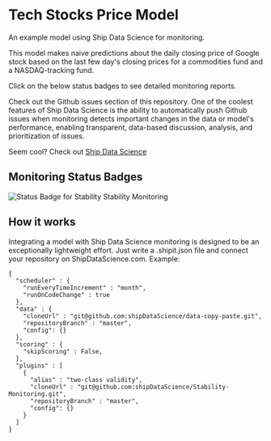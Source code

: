 Tech Stocks Price Model
==============

An example model using Ship Data Science for monitoring.

This model makes naive predictions
about the daily closing price of Google stock based on 
the last few day's closing prices for a commodities fund
and a NASDAQ-tracking fund.

Click on the below status badges to see detailed monitoring reports.

Check out the Github issues section of this repository.
 One of the coolest features of Ship Data Science is the ability to automatically push Github issues 
when monitoring detects important changes in the data or model's performance, enabling transparent, data-based
discussion, analysis, and prioritization of issues.

Seem cool? Check out [Ship Data Science](http://www.shipdatascience.com)

Monitoring Status Badges
--------------------
![Status Badge for Stability ](http://staging.shipdatascience.com/api/v1/badges?plugin_id=1&statsmodel_id=1 "Stability")  Stability Monitoring


How it works
-----------
Integrating a model with Ship Data Science monitoring is designed to be an exceptionally lightweight effort. Just write a .shipit.json file and connect your repository on ShipDataScience.com. Example:
```
{
  "scheduler" : {
    "runEveryTimeIncrement" : "month",
    "runOnCodeChange" : true
  },
  "data" : {
    "cloneUrl" : "git@github.com:shipDataScience/data-copy-paste.git",
    "repositoryBranch" : "master",
    "config": {}
  },
  "scoring" : {
    "skipScoring" : False,
  },
  "plugins" : [
    {
      "alias" : "two-class validity",
      "cloneUrl" : "git@github.com:shipDataScience/Stability-Monitoring.git",
      "repositoryBranch" : "master",
      "config": {}
    }
  ]
}
```


